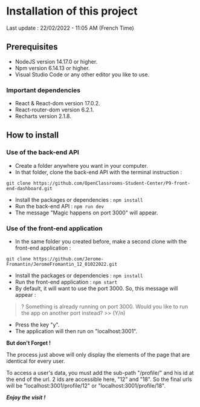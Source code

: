 # Installation of this project

Last update : 22/02/2022 - 11:05 AM (French Time)

## Prerequisites

- NodeJS version 14.17.0 or higher.
- Npm version 6.14.13 or higher.
- Visual Studio Code or any other editor you like to use.

### Important dependencies
- React & React-dom version 17.0.2.
- React-router-dom version 6.2.1.
- Recharts version 2.1.8.


## How to install

### Use of the back-end API
- Create a folder anywhere you want in your computer.
- In that folder, clone the back-end API with the terminal instruction :
```
git clone https://github.com/OpenClassrooms-Student-Center/P9-front-end-dashboard.git
```
- Install the packages or dependencies : `npm install`
- Run the back-end API : `npm run dev`
- The message "Magic happens on port 3000" will appear.

### Use of the front-end application
- In the same folder you created before, make a second clone with the front-end application :
```
git clone https://github.com/Jerome-Fromantin/JeromeFromantin_12_01022022.git
```
- Install the packages or dependencies : `npm install`
- Run the front-end application : `npm start`
- By default, it will want to use the port 3000. So, this message will appear :
>? Something is already running on port 3000.
>Would you like to run the app on another port instead? >> (Y/n)
- Press the key "y".
- The application will then run on "localhost:3001".

**But don't Forget !**

The process just above will only display the elements of the page that are identical for every user.

To access a user's data, you must add the sub-path "/profile/" and his id at the end of the url.
2 ids are accessible here, "12" and "18".
So the final urls will be "localhost:3001/profile/12" or "localhost:3001/profile/18".

***Enjoy the visit !***